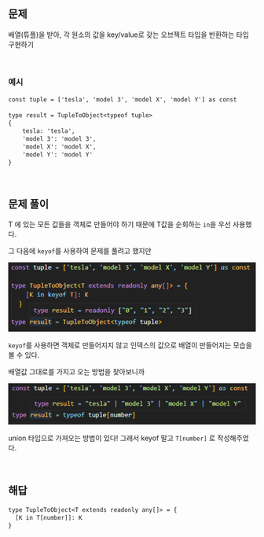 ## 문제

배열(튜플)을 받아, 각 원소의 값을 key/value로 갖는 오브젝트 타입을 반환하는 타입 구현하기

<br>

### 예시

```tsx
const tuple = ['tesla', 'model 3', 'model X', 'model Y'] as const

type result = TupleToObject<typeof tuple> 
{ 
	tesla: 'tesla', 
	'model 3': 'model 3', 
	'model X': 'model X', 
	'model Y': 'model Y'
}
```
<br>

## 문제 풀이

T 에 있는 모든 값들을 객체로 만들어야 하기 때문에 T값을 순회하는 `in`을 우선 사용했다.

그 다음에 `keyof`를 사용하여 문제를 풀려고 했지만

![keyof](keyof.png)

`keyof`를 사용하면 객체로 만들어지지 않고 인덱스의 값으로 배열이 만들어지는 모습을 볼 수 있다.

배열값 그대로를 가지고 오는 방법을 찾아보니까

![number](./number.png)

union 타입으로 가져오는 방법이 있다! 그래서 keyof 말고 `T[number]` 로 작성해주었다.

[참고]:[https://code-masterjung.tistory.com/50](https://code-masterjung.tistory.com/50)

<br>

## 해답
```tsx
type TupleToObject<T extends readonly any[]> = {
  [K in T[number]]: K
}
```